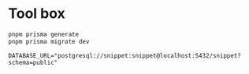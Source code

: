# Tool box

```sh
pnpm prisma generate
pnpm prisma migrate dev
```

```
DATABASE_URL="postgresql://snippet:snippet@localhost:5432/snippet?schema=public"
```